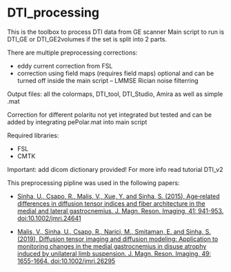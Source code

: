 # DTI_processing

This is the toolbox to process DTI data from GE scanner
Main script to run is DTI_GE or DTI_GE2volumes if the set is split into 2 parts.

There are multiple preprocessing corrections:
  - eddy current correction from FSL
  - correction using field maps (requires field maps) optional and can be turned off inside the main script
  – LMMSE Rician noise filterring
 
 Output files: all the colormaps, DTI_tool, DTI_Studio, Amira as well as simple .mat
 
 Correction for different polaritu not yet integrated but tested and can be added by integrating pePolar.mat into main script
 
 
 Required libraries: 
  - FSL
  - CMTK
    
    
Important:  add dicom dictionary provided! For more info read tutorial DTI_v2

This preprocessing pipline was used in the following papers:

- [Sinha, U., Csapo, R., Malis, V., Xue, Y. and Sinha, S. (2015), Age‐related differences in diffusion tensor indices and fiber architecture in the medial and lateral gastrocnemius. J. Magn. Reson. Imaging, 41: 941-953. doi:10.1002/jmri.24641](https://onlinelibrary.wiley.com/doi/abs/10.1002/jmri.24641)

- [Malis, V., Sinha, U., Csapo, R., Narici, M., Smitaman, E. and Sinha, S. (2019), Diffusion tensor imaging and diffusion modeling: Application to monitoring changes in the medial gastrocnemius in disuse atrophy induced by unilateral limb suspension. J. Magn. Reson. Imaging, 49: 1655-1664. doi:10.1002/jmri.26295](https://onlinelibrary.wiley.com/doi/abs/10.1002/jmri.26295)
